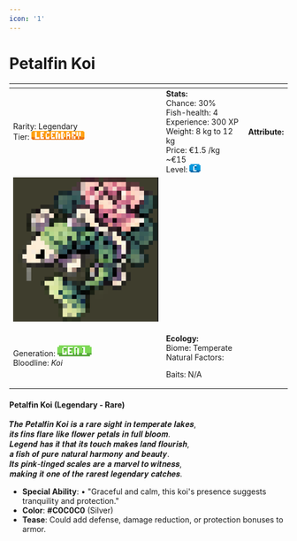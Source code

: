 ```yaml
---
icon: '1'
---
```


# Petalfin Koi





<table data-view="cards"><thead><tr><th></th><th></th><th></th></tr></thead><tbody><tr><td>Rarity: Legendary<br>Tier: <img src="../../../../../.gitbook/assets/rarity_legendary (1).png" alt="" data-size="original"></td><td><strong>Stats:</strong><br>Chance: 30%<br>Fish-health: 4<br>Experience: 300 XP<br>Weight: 8 kg to 12 kg<br>Price: €1.5 /kg  ~€15<br>Level:  <img src="../../../../../.gitbook/assets/quality_c.png" alt=""></td><td><strong>Attribute:</strong> </td></tr><tr><td><img src="../../../../../.gitbook/assets/image (34).png" alt="" data-size="original"></td><td></td><td></td></tr><tr><td>Generation: <img src="../../../../../.gitbook/assets/gen1 (1).png" alt=""><br>Bloodline: <em>Koi</em></td><td><p><strong>Ecology:</strong> <br>Biome: Temperate<br>Natural Factors: </p><p>Baits: N/A<br></p></td><td></td></tr></tbody></table>

####

#### **Petalfin Koi** (Legendary - Rare)

𝑻𝒉𝒆 𝑷𝒆𝒕𝒂𝒍𝒇𝒊𝒏 𝑲𝒐𝒊 𝒊𝒔 𝒂 𝒓𝒂𝒓𝒆 𝒔𝒊𝒈𝒉𝒕 𝒊𝒏 𝒕𝒆𝒎𝒑𝒆𝒓𝒂𝒕𝒆 𝒍𝒂𝒌𝒆𝒔,\
𝒊𝒕𝒔 𝒇𝒊𝒏𝒔 𝒇𝒍𝒂𝒓𝒆 𝒍𝒊𝒌𝒆 𝒇𝒍𝒐𝒘𝒆𝒓 𝒑𝒆𝒕𝒂𝒍𝒔 𝒊𝒏 𝒇𝒖𝒍𝒍 𝒃𝒍𝒐𝒐𝒎.\
𝑳𝒆𝒈𝒆𝒏𝒅 𝒉𝒂𝒔 𝒊𝒕 𝒕𝒉𝒂𝒕 𝒊𝒕𝒔 𝒕𝒐𝒖𝒄𝒉 𝒎𝒂𝒌𝒆𝒔 𝒍𝒂𝒏𝒅 𝒇𝒍𝒐𝒖𝒓𝒊𝒔𝒉,\
𝒂 𝒇𝒊𝒔𝒉 𝒐𝒇 𝒑𝒖𝒓𝒆 𝒏𝒂𝒕𝒖𝒓𝒂𝒍 𝒉𝒂𝒓𝒎𝒐𝒏𝒚 𝒂𝒏𝒅 𝒃𝒆𝒂𝒖𝒕𝒚.\
𝑰𝒕𝒔 𝒑𝒊𝒏𝒌-𝒕𝒊𝒏𝒈𝒆𝒅 𝒔𝒄𝒂𝒍𝒆𝒔 𝒂𝒓𝒆 𝒂 𝒎𝒂𝒓𝒗𝒆𝒍 𝒕𝒐 𝒘𝒊𝒕𝒏𝒆𝒔𝒔,\
𝒎𝒂𝒌𝒊𝒏𝒈 𝒊𝒕 𝒐𝒏𝒆 𝒐𝒇 𝒕𝒉𝒆 𝒓𝒂𝒓𝒆𝒔𝒕 𝒍𝒆𝒈𝒆𝒏𝒅𝒂𝒓𝒚 𝒄𝒂𝒕𝒄𝒉𝒆𝒔.

* **Special Ability**: • "Graceful and calm, this koi's presence suggests tranquility and protection."
* **Color**: **#C0C0C0** (Silver)
* **Tease**: Could add defense, damage reduction, or protection bonuses to armor.
